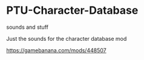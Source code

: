 # PTU-Character-Database
sounds and stuff

Just the sounds for the character database mod

https://gamebanana.com/mods/448507
